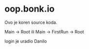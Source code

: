 # oop.bonk.io

Ovo je koren source koda.

Main -> Root
ili
Main -> FirstRun -> Root

login je uradio Danilo
